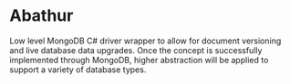 # Abathur
Low level MongoDB C# driver wrapper to allow for document versioning and live database data upgrades. Once the concept is successfully implemented through MongoDB, higher abstraction will be applied to support a variety of database types.
